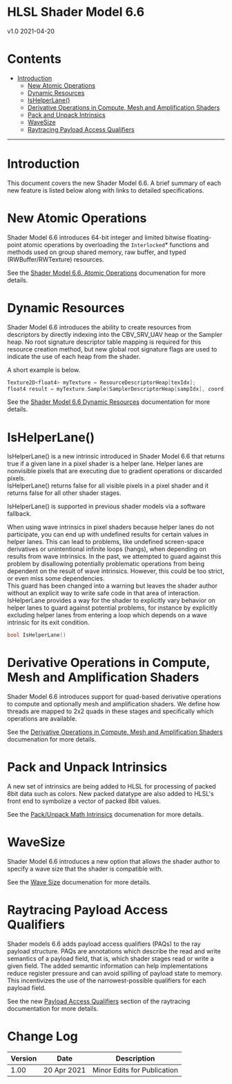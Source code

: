 <h1>HLSL Shader Model 6.6</h1>

v1.0 2021-04-20

# Contents

- [Introduction](#introduction)
  - [New Atomic Operations](#64-bit-and-float-atomics)
  - [Dynamic Resources](#dynamic-resource)
  - [IsHelperLane()](#is-helper-lane)
  - [Derivative Operations in Compute, Mesh and Amplification Shaders](#derivatives)
  - [Pack and Unpack Intrinsics](#pack-and-unpack)
  - [WaveSize](#wavesize)
  - [Raytracing Payload Access Qualifiers](#ray-payload)

---


<a id="introduction"></a>
# Introduction

This document covers the new Shader Model 6.6.  A brief summary of each new feature
is listed below along with links to detailed specifications.



<a id="64-bit-and-float-atomics"></a>
# New Atomic Operations

Shader Model 6.6 introduces 64-bit integer and limited bitwise floating-point atomic operations
by overloading the `Interlocked`* functions and methods used on group shared memory, raw buffer,
and typed (RWBuffer/RWTexture) resources.

See the [Shader Model 6.6. Atomic Operations](HLSL_SM_6_6_Int64_and_Float_Atomics.md) documenation for more details.



<a id="dynamic-resource"></a>
# Dynamic Resources

Shader Model 6.6 introduces the ability to create resources from descriptors by directly indexing into the 
CBV_SRV_UAV heap or the Sampler heap. No root signature descriptor table mapping is required for this resource
creation method, but new global root signature flags are used to indicate the use of each heap from the shader.

A short example is below.
```C++
Texture2D<float4> myTexture = ResourceDescriptorHeap[texIdx];
float4 result = myTexture.Sample(SamplerDescriptorHeap[sampIdx], coord);
```

See the [Shader Model 6.6 Dynamic Resources](HLSL_SM_6_6_DynamicResources.md) documentation for more details.




<a id="is-helper-lane"></a>
# IsHelperLane()

IsHelperLane() is a new intrinsic introduced in Shader Model 6.6 that returns true if a given lane in a pixel shader is
a helper lane.  Helper lanes are nonvisible pixels that are executing due to gradient operations or discarded pixels.  
IsHelperLane() returns false for all visible pixels in a pixel shader and it returns false for all other shader stages.

IsHelperLane() is supported in previous shader models via a software fallback.

When using wave intrinsics in pixel shaders because helper lanes do not participate, you can end up with undefined results for certain
values in helper lanes.  This can lead to problems, like undefined screen-space derivatives or unintentional infinite loops (hangs), 
when depending on results from wave intrinsics.  In the past, we attempted to guard against this problem by disallowing potentially 
problematic operations from being dependent on the result of wave intrinsics.  However, this could be too strict, or even miss some dependencies.  
This guard has been changed into a warning but leaves the shader author without an explicit way to write safe code in that area of interaction.  
IsHelperLane provides a way for the shader to explicitly vary behavior on helper lanes to guard against potential problems, for instance by 
explicitly excluding helper lanes from entering a loop which depends on a wave intrinsic for its exit condition.

```cpp
bool IsHelperLane()
```



<a id="derivatives"></a>
# Derivative Operations in Compute, Mesh and Amplification Shaders

Shader Model 6.6 introduces support for quad-based derivative operations to
compute and optionally mesh and amplification shaders.  We define how threads are mapped to 2x2 quads in these stages and
specifically which operations are available.

See the [Derivative Operations in Compute, Mesh and Amplification Shaders](HLSL_SM_6_6_Derivatives.md) documenation for more details.




<a id="pack-and-unpack"></a>
# Pack and Unpack Intrinsics

A new set of intrinsics are being added to HLSL for processing of packed 8bit data such as colors. New packed datatype 
are also added to HLSL's front end to symbolize a vector of packed 8bit values. 

See the [Pack/Unpack Math Intrinsics](HLSL_SM_6_6_Pack_Unpack_Intrinsics.md) documenation for more details.




<a id="wavesize"></a>
# WaveSize

Shader Model 6.6 introduces a new option that allows the shader author to specify a wave size that the shader is compatible with.

See the [Wave Size](HLSL_SM_6_6_WaveSize.md) documenation for more details.



<a id="ray-payload"></a>
# Raytracing Payload Access Qualifiers

Shader models 6.6 adds payload access qualifiers (PAQs) to the ray payload structure. PAQs are annotations which describe the read and write semantics 
of a payload field, that is, which shader stages read or write a given field. The added semantic information can help implementations reduce register pressure
 and can avoid spilling of payload state to memory. This incentivizes the use of the narrowest-possible qualifiers for each payload field.

See the new [Payload Access Qualifiers](Raytracing.md#payload-access-qualifiers) section of the raytracing documentation for more details.


# Change Log

Version|Date|Description
-|-|-
1.00|20 Apr 2021|Minor Edits for Publication

